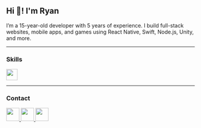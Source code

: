 <h2 align="left">Hi 👋! I'm Ryan</h2>

<p align="left">
  I’m a 15-year-old developer with 5 years of experience. I build full-stack websites, mobile apps, and games using React Native, Swift, Node.js, Unity, and more.
</p>

---

### Skills

<div align="left">
  <img src="https://skillicons.dev/icons?i=html,css,js,java,cs,react,unity,godot" height="30" />
</div>

---

### Contact

<div align="left">
  <a href="https://www.instagram.com/ryanramenn/" target="_blank">
    <img src="https://img.shields.io/badge/Instagram-E4405F?logo=instagram&logoColor=white&style=for-the-badge" height="35"/>
  </a>
  <a href="https://www.linkedin.com/in/ryanrahman2/" target="_blank">
    <img src="https://img.shields.io/badge/LinkedIn-0A66C2?logo=linkedin&logoColor=white&style=for-the-badge" height="35"/>
  </a>
  <a href="mailto:ryan.s.rahman2@gmail.com" target="_blank">
    <img src="https://img.shields.io/badge/Gmail-D14836?logo=gmail&logoColor=white&style=for-the-badge" height="35"/>
  </a>
</div>

